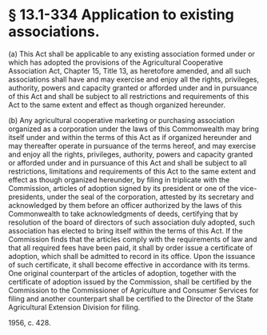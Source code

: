 # § 13.1-334 Application to existing associations.

<p>(a) This Act shall be applicable to any existing association formed under or which has adopted the provisions of the Agricultural Cooperative Association Act, Chapter 15, Title 13, as heretofore amended, and all such associations shall have and may exercise and enjoy all the rights, privileges, authority, powers and capacity granted or afforded under and in pursuance of this Act and shall be subject to all restrictions and requirements of this Act to the same extent and effect as though organized hereunder.</p><p>(b) Any agricultural cooperative marketing or purchasing association organized as a corporation under the laws of this Commonwealth may bring itself under and within the terms of this Act as if organized hereunder and may thereafter operate in pursuance of the terms hereof, and may exercise and enjoy all the rights, privileges, authority, powers and capacity granted or afforded under and in pursuance of this Act and shall be subject to all restrictions, limitations and requirements of this Act to the same extent and effect as though organized hereunder, by filing in triplicate with the Commission, articles of adoption signed by its president or one of the vice-presidents, under the seal of the corporation, attested by its secretary and acknowledged by them before an officer authorized by the laws of this Commonwealth to take acknowledgments of deeds, certifying that by resolution of the board of directors of such association duly adopted, such association has elected to bring itself within the terms of this Act. If the Commission finds that the articles comply with the requirements of law and that all required fees have been paid, it shall by order issue a certificate of adoption, which shall be admitted to record in its office. Upon the issuance of such certificate, it shall become effective in accordance with its terms. One original counterpart of the articles of adoption, together with the certificate of adoption issued by the Commission, shall be certified by the Commission to the Commissioner of Agriculture and Consumer Services for filing and another counterpart shall be certified to the Director of the State Agricultural Extension Division for filing.</p><p>1956, c. 428.</p>